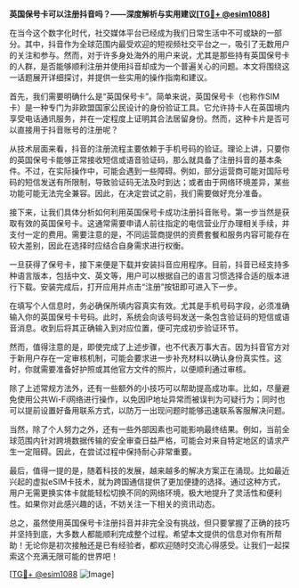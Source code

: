 **英国保号卡可以注册抖音吗？——深度解析与实用建议[[TG💪+ @esim1088](https://t.me/s/esim1088)]**

在当今这个数字化时代，社交媒体平台已经成为我们日常生活中不可或缺的一部分。其中，抖音作为全球范围内最受欢迎的短视频社交平台之一，吸引了无数用户的关注和参与。然而，对于许多身处海外的用户来说，尤其是那些持有英国保号卡的人群，是否能够顺利注册并使用抖音却成为一个普遍关心的问题。本文将围绕这一话题展开详细探讨，并提供一些实用的操作指南和建议。

首先，我们需要明确什么是“英国保号卡”。简单来说，英国保号卡（也称作SIM卡）是一种专门为非欧盟国家公民设计的身份验证工具。它允许持卡人在英国境内享受电话通讯服务，并在一定程度上证明其合法居留身份。然而，这种卡片是否可以直接用于抖音账号的注册呢？

从技术层面来看，抖音的注册流程主要依赖于手机号码的验证。理论上讲，只要你的英国保号卡能够正常接收短信或语音验证码，那么就具备了注册抖音的基本条件。不过，在实际操作中，可能会遇到一些障碍。例如，部分运营商可能对国际号码的短信发送有所限制，导致验证码无法及时到达；或者由于网络环境差异，某些功能可能无法完全兼容。因此，在决定尝试之前，我们需要做好充分准备。

接下来，让我们具体分析如何利用英国保号卡成功注册抖音账号。第一步当然是获取有效的英国保号卡。这通常需要申请人前往指定的电信营业厅办理相关手续，并支付一定的费用。需要注意的是，不同运营商提供的资费套餐和服务内容可能存在较大差别，因此在选择时应结合自身需求进行权衡。

一旦获得了保号卡，接下来便是下载并安装抖音应用程序。目前，抖音已经支持多种语言版本，包括中文、英文等，用户可以根据自己的语言习惯选择合适的版本进行下载。安装完成后，打开应用并点击“注册”按钮即可进入下一步。

在填写个人信息时，务必确保所填内容真实有效。尤其是手机号码字段，必须准确输入你的英国保号卡号码。此时，系统会向该号码发送一条包含验证码的短信或语音消息。收到后将其正确输入到对应位置，便可完成初步验证环节。

然而，值得注意的是，即使完成了上述步骤，也不代表万事大吉。因为抖音官方对于新用户存在一定审核机制，可能会要求进一步补充材料以确认身份真实性。这时，你就需要准备好护照或其他官方文件的照片，以便顺利通过审核。

除了上述常规方法外，还有一些额外的小技巧可以帮助提高成功率。比如，尽量避免使用公共Wi-Fi网络进行操作，以免因IP地址异常而被误判为可疑行为；同时也可以提前设置好备用联系方式，以防万一出现问题时能够迅速联系客服解决问题。

当然，除了个人努力之外，还有一些外部因素也可能影响最终结果。例如，当前全球范围内针对跨境数据传输的安全审查日益严格，可能会对来自特定地区的请求产生一定阻碍。因此，在尝试过程中保持耐心非常重要。

最后，值得一提的是，随着科技的发展，越来越多的解决方案正在涌现。比如最近兴起的虚拟eSIM卡技术，就为跨国通信提供了更加便捷的选择。通过这种方式，用户无需更换实体卡就能轻松切换不同的网络环境，极大地提升了灵活性和便利性。如果你对此感兴趣的话，不妨关注一下相关的资讯动态。

总之，虽然使用英国保号卡注册抖音并非完全没有挑战，但只要掌握了正确的技巧并坚持到底，大多数人都能顺利完成整个过程。希望本文提供的信息对你有所帮助！无论你是初次接触还是已有经验者，都欢迎随时交流心得感受。让我们一起探索这个充满无限可能的世界吧！

[[TG💪+ @esim1088](https://t.me/s/esim1088) ![Image](https://i.postimg.cc/4NQfJmqS/Snipaste-2025-05-13-00-14-12.png)]